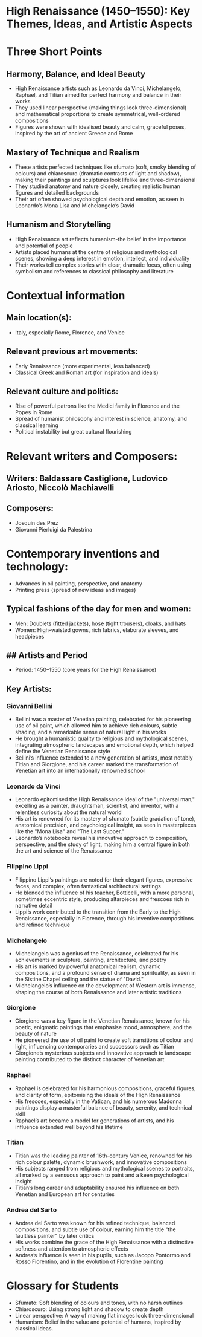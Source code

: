 # High Renaissance (1450–1550): Key Themes, Ideas, and Artistic Aspects

# Three Short Points

## Harmony, Balance, and Ideal Beauty
- High Renaissance artists such as Leonardo da Vinci, Michelangelo, Raphael, and Titian aimed for perfect harmony and balance in their works
- They used linear perspective (making things look three-dimensional) and mathematical proportions to create symmetrical, well-ordered compositions
- Figures were shown with idealised beauty and calm, graceful poses, inspired by the art of ancient Greece and Rome

## Mastery of Technique and Realism
- These artists perfected techniques like sfumato (soft, smoky blending of colours) and chiaroscuro (dramatic contrasts of light and shadow), making their paintings and sculptures look lifelike and three-dimensional
- They studied anatomy and nature closely, creating realistic human figures and detailed backgrounds
- Their art often showed psychological depth and emotion, as seen in Leonardo’s Mona Lisa and Michelangelo’s David

## Humanism and Storytelling
- High Renaissance art reflects humanism-the belief in the importance and potential of people
- Artists placed humans at the centre of religious and mythological scenes, showing a deep interest in emotion, intellect, and individuality
- Their works tell complex stories with clear, dramatic focus, often using symbolism and references to classical philosophy and literature

# Contextual information
## Main location(s):
- Italy, especially Rome, Florence, and Venice

## Relevant previous art movements:
- Early Renaissance (more experimental, less balanced)
- Classical Greek and Roman art (for inspiration and ideals)

## Relevant culture and politics:

- Rise of powerful patrons like the Medici family in Florence and the Popes in Rome
- Spread of humanist philosophy and interest in science, anatomy, and classical learning
- Political instability but great cultural flourishing

# Relevant writers and Composers:

## Writers: Baldassare Castiglione, Ludovico Ariosto, Niccolò Machiavelli


## Composers:
- Josquin des Prez
- Giovanni Pierluigi da Palestrina

# Contemporary inventions and technology:

- Advances in oil painting, perspective, and anatomy
- Printing press (spread of new ideas and images)

## Typical fashions of the day for men and women:

- Men: Doublets (fitted jackets), hose (tight trousers), cloaks, and hats
- Women:  High-waisted gowns, rich fabrics, elaborate sleeves, and headpieces

## ## Artists and Period
- Period: 1450–1550 (core years for the High Renaissance)

## Key Artists:

### Giovanni Bellini
- Bellini was a master of Venetian painting, celebrated for his pioneering use of oil paint, which allowed him to achieve rich colours, subtle shading, and a remarkable sense of natural light in his works
- He brought a humanistic quality to religious and mythological scenes, integrating atmospheric landscapes and emotional depth, which helped define the Venetian Renaissance style
- Bellini’s influence extended to a new generation of artists, most notably Titian and Giorgione, and his career marked the transformation of Venetian art into an internationally renowned school

### Leonardo da Vinci
- Leonardo epitomised the High Renaissance ideal of the "universal man," excelling as a painter, draughtsman, scientist, and inventor, with a relentless curiosity about the natural world
- His art is renowned for its mastery of sfumato (subtle gradation of tone), anatomical precision, and psychological insight, as seen in masterpieces like the "Mona Lisa" and "The Last Supper."
- Leonardo’s notebooks reveal his innovative approach to composition, perspective, and the study of light, making him a central figure in both the art and science of the Renaissance

### Filippino Lippi
- Filippino Lippi’s paintings are noted for their elegant figures, expressive faces, and complex, often fantastical architectural settings
- He blended the influence of his teacher, Botticelli, with a more personal, sometimes eccentric style, producing altarpieces and frescoes rich in narrative detail
- Lippi’s work contributed to the transition from the Early to the High Renaissance, especially in Florence, through his inventive compositions and refined technique

### Michelangelo
- Michelangelo was a genius of the Renaissance, celebrated for his achievements in sculpture, painting, architecture, and poetry
- His art is marked by powerful anatomical realism, dynamic compositions, and a profound sense of drama and spirituality, as seen in the Sistine Chapel ceiling and the statue of "David."
- Michelangelo’s influence on the development of Western art is immense, shaping the course of both Renaissance and later artistic traditions

### Giorgione
- Giorgione was a key figure in the Venetian Renaissance, known for his poetic, enigmatic paintings that emphasise mood, atmosphere, and the beauty of nature
- He pioneered the use of oil paint to create soft transitions of colour and light, influencing contemporaries and successors such as Titian
- Giorgione’s mysterious subjects and innovative approach to landscape painting contributed to the distinct character of Venetian art

### Raphael
- Raphael is celebrated for his harmonious compositions, graceful figures, and clarity of form, epitomising the ideals of the High Renaissance
- His frescoes, especially in the Vatican, and his numerous Madonna paintings display a masterful balance of beauty, serenity, and technical skill
- Raphael’s art became a model for generations of artists, and his influence extended well beyond his lifetime

### Titian
- Titian was the leading painter of 16th-century Venice, renowned for his rich colour palette, dynamic brushwork, and innovative compositions
- His subjects ranged from religious and mythological scenes to portraits, all marked by a sensuous approach to paint and a keen psychological insight
- Titian’s long career and adaptability ensured his influence on both Venetian and European art for centuries

### Andrea del Sarto
- Andrea del Sarto was known for his refined technique, balanced compositions, and subtle use of colour, earning him the title "the faultless painter" by later critics
- His works combine the grace of the High Renaissance with a distinctive softness and attention to atmospheric effects
- Andrea’s influence is seen in his pupils, such as Jacopo Pontormo and Rosso Fiorentino, and in the evolution of Florentine painting


# Glossary for Students
- Sfumato: Soft blending of colours and tones, with no harsh outlines
- Chiaroscuro: Using strong light and shadow to create depth
- Linear perspective: A way of making flat images look three-dimensional
- Humanism: Belief in the value and potential of humans, inspired by classical ideas.